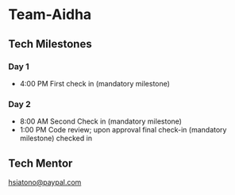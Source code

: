 # Team-Aidha

## Tech Milestones
### Day 1
* 4:00 PM First check in  (mandatory milestone)
### Day 2
* 8:00 AM Second Check in  (mandatory milestone)
* 1:00 PM Code review;  upon approval final check-in (mandatory milestone) checked in

## Tech Mentor
hsiatono@paypal.com
